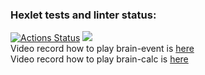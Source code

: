 ### Hexlet tests and linter status:
[![Actions Status](https://github.com/alexamuek/qa-auto-engineer-javascript-project-44/actions/workflows/hexlet-check.yml/badge.svg)](https://github.com/alexamuek/qa-auto-engineer-javascript-project-44/actions)
<a href="https://codeclimate.com/github/alexamuek/qa-auto-engineer-javascript-project-44/maintainability"><img src="https://api.codeclimate.com/v1/badges/66fee7cbf9b80a640be7/maintainability" /></a>  
Video record how to play brain-event is [here](https://asciinema.org/a/w0srarEevUbdkXfqD7PCw943z)  
Video record how to play brain-calc is [here](https://asciinema.org/connect/55c9dc4b-0dc5-4475-b5c5-fbb9e74ce062)
